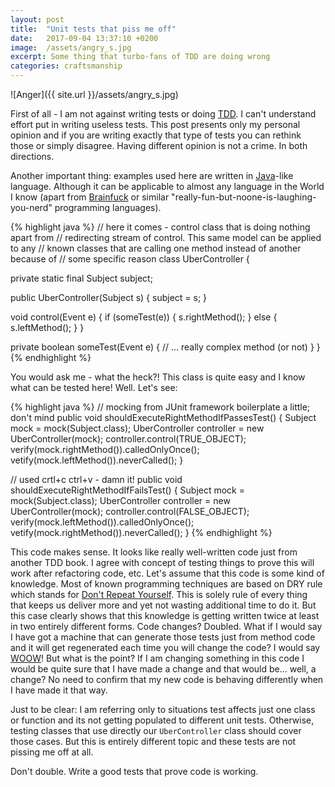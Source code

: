 ```yaml
---
layout: post
title:  "Unit tests that piss me off"
date:   2017-09-04 13:37:10 +0200
image:  /assets/angry_s.jpg
excerpt: Some thing that turbo-fans of TDD are doing wrong
categories: craftsmanship
---
```

![Anger]({{ site.url }}/assets/angry_s.jpg)

First of all - I am not against writing tests or doing [TDD][tdd]. I can't understand 
effort put in writing useless tests. This post presents only my personal opinion
and if you are writing exactly that type of tests you can rethink those or
simply disagree. Having different opinion is not a crime. In both directions.

Another important thing: examples used here are written in [Java][java]-like language.
Although it can be applicable to almost any language in the World I know (apart
from [Brainfuck][brainfuck] or similar "really-fun-but-noone-is-laughing-you-nerd"
programming languages).

{% highlight java %}
// here it comes - control class that is doing nothing apart from 
// redirecting stream of control. This same model can be applied to any
// known classes that are calling one method instead of another because of
// some specific reason
class UberController {

  private static final Subject subject;

  public UberController(Subject s) { 
    subject = s;
  }

  void control(Event e) {
    if (someTest(e)) { 
      s.rightMethod();
    } else {
      s.leftMethod();
    }
  }

  private boolean someTest(Event e) {
    // ... really complex method (or not)
  }
}
{% endhighlight %}

You would ask me - what the heck?! This class is quite easy and I know what
can be tested here! Well. Let's see:

{% highlight java %}
// mocking from JUnit framework boilerplate a little; don't mind
public void shouldExecuteRightMethodIfPassesTest() {
  Subject mock = mock(Subject.class);
  UberController controller = new UberController(mock);
  controller.control(TRUE_OBJECT);
  verify(mock.rightMethod()).calledOnlyOnce();
  vetify(mock.leftMethod()).neverCalled();
}

// used crtl+c ctrl+v - damn it!
public void shouldExecuteRightMethodIfFailsTest() {
  Subject mock = mock(Subject.class);
  UberController controller = new UberController(mock);
  controller.control(FALSE_OBJECT);
  verify(mock.leftMethod()).calledOnlyOnce();
  vetify(mock.rightMethod()).neverCalled();
}
{% endhighlight %}

This code makes sense. It looks like really well-written code just from another
TDD book. I agree with concept of testing things to prove this will work after
refactoring code, etc. Let's assume that this code is some kind of knowledge.
Most of known programming techniques are based on DRY rule which stands for
[Don't Repeat Yourself][DRY]. This is solely rule of every thing that keeps us
deliver more and yet not wasting additional time to do it. But this case
clearly shows that this knowledge is getting written twice at least in two
entirely different forms. Code changes? Doubled. What if I would say I have got
a machine that can generate those tests just from method code and it will get
regenerated each time you will change the code? I would say [WOOW][agitarone]!
But what is the point? If I am changing something in this code I would be quite
sure that I have made a change and that would be... well, a change? No need to
confirm that my new code is behaving differently when I have made it that way.

Just to be clear: I am referring only to situations test affects just one class
or function and its not getting populated to different unit tests. Otherwise,
testing classes that use directly our `UberController` class should cover those
cases. But this is entirely different topic and these tests are not pissing me
off at all.

Don't double. Write a good tests that prove code is working.

[^madethisup]: Fortunately, I made this one up.

[react]: https://github.com/facebook/react
[angular]: https://github.com/angular/angular
[tdd]: https://www.goodreads.com/book/show/387190.Test_Driven_Development
[java]: https://docs.oracle.com/javase/8/
[brainfuck]: http://esoteric.sange.fi/brainfuck/README.txt
[DRY]: http://www.artima.com/intv/dry.html
[agitarone]: http://www.agitar.com/solutions/products/agitarone.html
